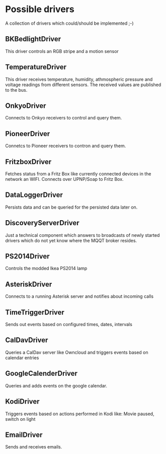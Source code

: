 # Possible drivers
A collection of drivers which could/should be implemented ;-)

## BKBedlightDriver
This driver controls an RGB stripe and a motion sensor

## TemperatureDriver
This driver receives temperature, humidity, athmospheric pressure and voltage readings from different sensors. The received values are published to the bus.

## OnkyoDriver
Connects to Onkyo receivers to control and query them.

## PioneerDriver
Connetcs to Pioneer receivers to contron and query them.

## FritzboxDriver
Fetches status from a Fritz Box like currently connected devices in the network an WIFI. Connects over UPNP/Soap to Fritz Box.

## DataLoggerDriver
Persists data and can be queried for the persisted data later on.

## DiscoveryServerDriver
Just a technical component which answers to broadcasts of newly started drivers which do not yet know where the MQQT broker resides.

## PS2014Driver
Controls the modded Ikea PS2014 lamp

## AsteriskDriver
Connects to a running Asterisk server and notifies about incoming calls

## TimeTriggerDriver
Sends out events based on configured times, dates, intervals

## CalDavDriver
Queries a CalDav server like Owncloud and triggers events based on calendar entries

## GoogleCalenderDriver
Queries and adds events on the google calendar.

## KodiDriver
Triggers events based on actions performed in Kodi like: Movie paused, switch on light

## EmailDriver
Sends and receives emails.
